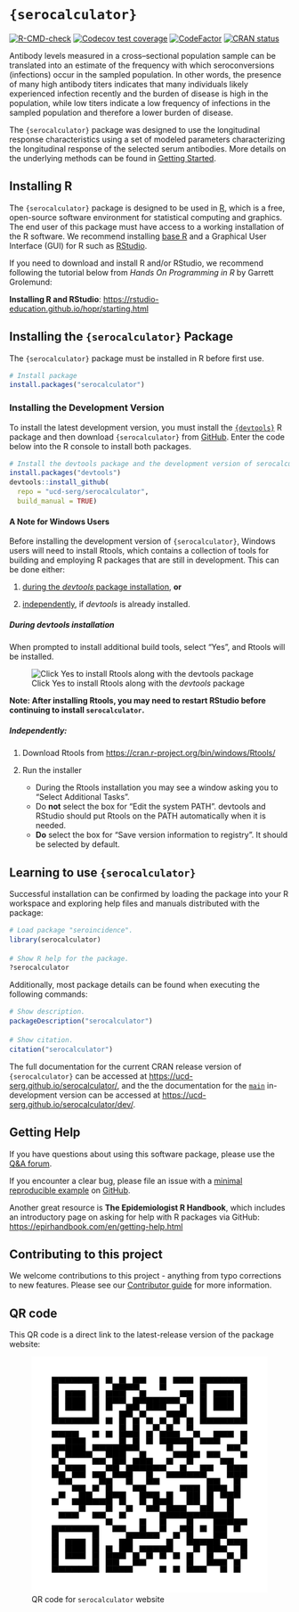 `{serocalculator}`
================

<!-- README.md is generated from README.Rmd. Please edit that file -->

<!-- badges: start -->

[![R-CMD-check](https://github.com/UCD-SERG/serocalculator/actions/workflows/R-CMD-check.yaml/badge.svg)](https://github.com/UCD-SERG/serocalculator/actions/workflows/R-CMD-check.yaml)
[![Codecov test
coverage](https://codecov.io/gh/UCD-SERG/serocalculator/graph/badge.svg)](https://app.codecov.io/gh/UCD-SERG/serocalculator)
[![CodeFactor](https://www.codefactor.io/repository/github/ucd-serg/serocalculator/badge)](https://www.codefactor.io/repository/github/ucd-serg/serocalculator)
[![CRAN
status](https://www.r-pkg.org/badges/version/serocalculator)](https://CRAN.R-project.org/package=serocalculator)
<!-- badges: end -->

Antibody levels measured in a cross–sectional population sample can be
translated into an estimate of the frequency with which seroconversions
(infections) occur in the sampled population. In other words, the
presence of many high antibody titers indicates that many individuals
likely experienced infection recently and the burden of disease is high
in the population, while low titers indicate a low frequency of
infections in the sampled population and therefore a lower burden of
disease.

The `{serocalculator}` package was designed to use the longitudinal
response characteristics using a set of modeled parameters
characterizing the longitudinal response of the selected serum
antibodies. More details on the underlying methods can be found in
[Getting
Started](https://ucd-serg.github.io/serocalculator/articles/serocalculator.html).

## Installing R

The `{serocalculator}` package is designed to be used in
[R](https://www.r-project.org/), which is a free, open-source software
environment for statistical computing and graphics. The end user of this
package must have access to a working installation of the R software. We
recommend installing [base R](https://cran.r-project.org/) and a
Graphical User Interface (GUI) for R such as
[RStudio](https://posit.co/products/open-source/rstudio/).

If you need to download and install R and/or RStudio, we recommend
following the tutorial below from *Hands On Programming in R* by Garrett
Grolemund:

**Installing R and RStudio**:
<https://rstudio-education.github.io/hopr/starting.html>

## Installing the `{serocalculator}` Package

The `{serocalculator}` package must be installed in R before first use.

``` r
# Install package
install.packages("serocalculator")
```

### Installing the Development Version

To install the latest development version, you must install the
[`{devtools}`](https://devtools.r-lib.org/) R package and then download
`{serocalculator}` from [GitHub](https://github.com/). Enter the code
below into the R console to install both packages.

``` r
# Install the devtools package and the development version of serocalculator
install.packages("devtools")
devtools::install_github(
  repo = "ucd-serg/serocalculator", 
  build_manual = TRUE)
```

#### A Note for Windows Users

Before installing the development version of `{serocalculator}`, Windows
users will need to install Rtools, which contains a collection of tools
for building and employing R packages that are still in development.
This can be done either:

1)  [during the *devtools* package
    installation](#during-devtools-installation), **or**

2)  [independently](#independently), if *devtools* is already installed.

##### During devtools installation

When prompted to install additional build tools, select “Yes”, and
Rtools will be installed.

<figure>
<img src="man/figures/Rtools1.png"
alt="Click Yes to install Rtools along with the devtools package" />
<figcaption aria-hidden="true">Click Yes to install Rtools along with
the <em>devtools</em> package</figcaption>
</figure>

**Note: After installing Rtools, you may need to restart RStudio before
continuing to install `serocalculator`.**

##### Independently:

1.  Download Rtools from
    <https://cran.r-project.org/bin/windows/Rtools/>

2.  Run the installer

    - During the Rtools installation you may see a window asking you to
      “Select Additional Tasks”.
    - Do **not** select the box for “Edit the system PATH”. devtools and
      RStudio should put Rtools on the PATH automatically when it is
      needed.
    - **Do** select the box for “Save version information to registry”.
      It should be selected by default.

## Learning to use `{serocalculator}`

Successful installation can be confirmed by loading the package into
your R workspace and exploring help files and manuals distributed with
the package:

``` r
# Load package "seroincidence".
library(serocalculator)

# Show R help for the package.
?serocalculator
```

Additionally, most package details can be found when executing the
following commands:

``` r
# Show description.
packageDescription("serocalculator")

# Show citation.
citation("serocalculator")
```

The full documentation for the current CRAN release version of
`{serocalculator}` can be accessed at
<https://ucd-serg.github.io/serocalculator/>, and the the documentation
for the [`main`](https://github.com/UCD-SERG/serocalculator/tree/main)
in-development version can be accessed at
<https://ucd-serg.github.io/serocalculator/dev/>.

## Getting Help

If you have questions about using this software package, please use the
[Q&A
forum](https://github.com/UCD-SERG/serocalculator/discussions/categories/q-a).

If you encounter a clear bug, please file an issue with a [minimal
reproducible example](https://reprex.tidyverse.org/) on
[GitHub](https://github.com/UCD-SERG/serocalculator/issues).

Another great resource is **The Epidemiologist R Handbook**, which
includes an introductory page on asking for help with R packages via
GitHub: <https://epirhandbook.com/en/getting-help.html>

## Contributing to this project

We welcome contributions to this project - anything from typo
corrections to new features. Please see our [Contributor
guide](https://ucd-serg.github.io/serocalculator/CONTRIBUTING.html#fixing-typos)
for more information.

## QR code

This QR code is a direct link to the latest-release version of the
package website:

<figure id="fig-website-QR">
<img src="man/figures/qr.svg"
alt="QR code for serocalculator website" />
<figcaption aria-hidden="true">QR code for <code>serocalculator</code>
website</figcaption>
</figure>
